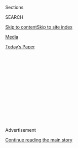 <div id="app">

<div>

<div>

<div>

<div class="NYTAppHideMasthead css-1q2w90k e1suatyy0">

<div class="section css-ui9rw0 e1suatyy2">

<div class="css-eph4ug er09x8g0">

<div class="css-6n7j50">

</div>

<span class="css-1dv1kvn">Sections</span>

<div class="css-10488qs">

<span class="css-1dv1kvn">SEARCH</span>

</div>

[Skip to content](#site-content)[Skip to site
index](#site-index)

</div>

<div id="masthead-section-label" class="css-1wr3we4 eaxe0e00">

[Media](https://www.nytimes3xbfgragh.onion/section/business/media)

</div>

<div class="css-10698na e1huz5gh0">

</div>

</div>

<div id="masthead-bar-one" class="section hasLinks css-15hmgas e1csuq9d3">

<div class="css-uqyvli e1csuq9d0">

</div>

<div class="css-1uqjmks e1csuq9d1">

</div>

<div class="css-9e9ivx">

[](https://myaccount.nytimes3xbfgragh.onion/auth/login?response_type=cookie&client_id=vi)

</div>

<div class="css-1bvtpon e1csuq9d2">

[Today’s
Paper](https://www.nytimes3xbfgragh.onion/section/todayspaper)

</div>

</div>

</div>

</div>

<div data-aria-hidden="false">

<div id="site-content" data-role="main">

<div>

<div class="css-1aor85t" style="opacity:0.000000001;z-index:-1;visibility:hidden">

<div class="css-1hqnpie">

<div class="css-epjblv">

<span class="css-17xtcya">[Media](/section/business/media)</span><span class="css-x15j1o">|</span><span class="css-fwqvlz">CNN
Corrects a Trump Story, Fueling Claims of ‘Fake
News’</span>

</div>

<div class="css-k008qs">

<div class="css-1iwv8en">

<span class="css-18z7m18"></span>

<div>

</div>

</div>

<span class="css-1n6z4y">https://nyti.ms/2jxrU7c</span>

<div class="css-1705lsu">

<div class="css-4xjgmj">

<div class="css-4skfbu" data-role="toolbar" data-aria-label="Social Media Share buttons, Save button, and Comments Panel with current comment count" data-testid="share-tools">

  - 
  - 
  - 
  - 
    
    <div class="css-6n7j50">
    
    </div>

  - 

</div>

</div>

</div>

</div>

</div>

</div>

<div class="css-13pd83m">

</div>

<div id="top-wrapper" class="css-1sy8kpn">

<div id="top-slug" class="css-l9onyx">

Advertisement

</div>

[Continue reading the main
story](#after-top)

<div class="ad top-wrapper" style="text-align:center;height:100%;display:block;min-height:250px">

<div id="top" class="place-ad" data-position="top" data-size-key="top">

</div>

</div>

<div id="after-top">

</div>

</div>

<div id="sponsor-wrapper" class="css-1hyfx7x">

<div id="sponsor-slug" class="css-19vbshk">

Supported by

</div>

[Continue reading the main
story](#after-sponsor)

<div id="sponsor" class="ad sponsor-wrapper" style="text-align:center;height:100%;display:block">

</div>

<div id="after-sponsor">

</div>

</div>

<div class="css-1vkm6nb ehdk2mb0">

# CNN Corrects a Trump Story, Fueling Claims of ‘Fake News’

</div>

<div class="css-79elbk" data-testid="photoviewer-wrapper">

<div class="css-z3e15g" data-testid="photoviewer-wrapper-hidden">

</div>

<div class="css-1a48zt4 ehw59r15" data-testid="photoviewer-children">

![<span class="css-16f3y1r e13ogyst0" data-aria-hidden="true">“I know
you can’t help but spread \#fakenews @cnn,” Donald Trump Jr. tweeted
after the network corrected an earlier report involving
him.</span><span class="css-cnj6d5 e1z0qqy90" itemprop="copyrightHolder"><span class="css-1ly73wi e1tej78p0">Credit...</span><span><span>Shawn
Thew/European Pressphoto
Agency</span></span></span>](https://static01.graylady3jvrrxbe.onion/images/2017/12/09/business/09CNN/09CNN-articleLarge.jpg?quality=75&auto=webp&disable=upscale)

</div>

</div>

<div class="css-xt80pu e12qa4dv0">

<div class="css-18e8msd">

<div class="css-vp77d3 epjyd6m0">

<div class="css-1baulvz">

By [<span class="css-1baulvz" itemprop="name">Michael M.
Grynbaum</span>](https://www.nytimes3xbfgragh.onion/by/michael-m-grynbaum)
and [<span class="css-1baulvz last-byline" itemprop="name">Sydney
Ember</span>](https://www.nytimes3xbfgragh.onion/by/sydney-ember)

</div>

</div>

  - Dec. 8,
    2017

  - 
    
    <div class="css-4xjgmj">
    
    <div class="css-d8bdto" data-role="toolbar" data-aria-label="Social Media Share buttons, Save button, and Comments Panel with current comment count" data-testid="share-tools">
    
      - 
      - 
      - 
      - 
        
        <div class="css-6n7j50">
        
        </div>
    
      - 
    
    </div>
    
    </div>

</div>

</div>

<div class="section meteredContent css-1r7ky0e" name="articleBody" itemprop="articleBody">

<div class="css-1fanzo5 StoryBodyCompanionColumn">

<div class="css-53u6y8">

CNN on Friday corrected an erroneous report that Donald Trump Jr. had
received advance notice from the anti-secrecy group WikiLeaks about a
trove of hacked documents that it planned to release during last year’s
presidential campaign.

In fact, the email to Mr. Trump was sent a day after the documents,
stolen from the Democratic National Committee, were made available to
the general public. The correction undercut the main thrust of CNN’s
story, which had been seized on by critics of President Trump as
evidence of coordination between WikiLeaks and the Trump campaign.

It was also yet another prominent reporting error at a time when news
organizations are confronting a skeptical public, and a president who
delights in attacking the media as “fake news.”

Last Saturday, ABC News [suspended a star
reporter](https://www.nytimes3xbfgragh.onion/2017/12/02/us/brian-ross-suspended-abc.html),
Brian Ross, after an inaccurate report that Donald Trump had instructed
Michael T. Flynn, the former national security adviser, to contact
Russian officials during the presidential race.

</div>

</div>

<div class="css-1fanzo5 StoryBodyCompanionColumn">

<div class="css-53u6y8">

The report fueled theories about coordination between the Trump campaign
and a foreign power, and stocks dropped after the news. In fact, Mr.
Trump’s instruction to Mr. Flynn came after he was president-elect.

Several news outlets, including Bloomberg and The Wall Street Journal,
also inaccurately reported this week that Deutsche Bank had received a
subpoena from the special counsel, Robert S. Mueller III, for President
Trump’s financial records.

The president and his circle have not been shy about pointing out the
errors.

“I know you can’t help but spread \#fakenews @cnn,” Donald Trump Jr.
[tweeted on
Friday](https://twitter.com/DonaldJTrumpJr/status/939225658219118597).
And in the wake of ABC News suspending Mr. Ross, the president
[celebrated on
Twitter](https://twitter.com/realDonaldTrump/status/937145025359761408),
writing, “More Networks and ‘papers’ should do the same with their Fake
News\!” He also encouraged “People who lost money when the Stock Market
went down” [to sue ABC for
damages](https://twitter.com/realDonaldTrump/status/937145025359761408).

CNN’s erroneous scoop, about the email to Donald Trump Jr., rocketed
around cable news and social media on Friday morning. But it fell apart
after The Washington Post reported that the email — which included a
decryption key to access hacked documents — was dated Sept. 14, not
Sept. 4, as CNN initially reported. WikiLeaks publicized links to the
documents in question on Sept. 13.

CNN said that its report had been based on information from two sources
and vetted by the network’s in-house fact-checking team. But both
sources were apparently incorrect about the date of the message.

</div>

</div>

<div class="css-1fanzo5 StoryBodyCompanionColumn">

<div class="css-53u6y8">

“The new information indicates that the communication is less
significant than CNN initially reported,” CNN wrote in an updated
article.

There were lamentations on social media in the wake of CNN’s error, as
some press advocates worried that it could further erode trust in the
media and gird the president’s attacks.

“Between this and Brian Ross’ Flynn mistake, the mainstream media is
doing a great job of bolstering Trump’s claims about fake news,” [wrote
James
Surowiecki](https://twitter.com/JamesSurowiecki/status/939250661916659712),
a former columnist for The New Yorker. “It’s the most obvious thing to
say, but reporters need to SLOW DOWN. Being right is more important than
being first.”

In June, CNN severed ties with three journalists after a botched report
about ties between Russia and a Trump confidant, Anthony Scaramucci, who
went on to briefly serve as the White House communications director.

On Friday, the network said it would take no disciplinary action in this
latest case, because the reporters, Manu Raju and Jeremy Herb, followed
its editorial guidelines. Mr. Raju also appeared on-air on Friday
afternoon to correct his prior report.

</div>

</div>

</div>

<div>

</div>

<div>

</div>

<div>

</div>

<div>

<div id="bottom-wrapper" class="css-1ede5it">

<div id="bottom-slug" class="css-l9onyx">

Advertisement

</div>

[Continue reading the main
story](#after-bottom)

<div id="bottom" class="ad bottom-wrapper" style="text-align:center;height:100%;display:block;min-height:90px">

</div>

<div id="after-bottom">

</div>

</div>

</div>

</div>

</div>

## Site Index

<div>

</div>

## Site Information Navigation

  - [© <span>2020</span> <span>The New York Times
    Company</span>](https://help.nytimes3xbfgragh.onion/hc/en-us/articles/115014792127-Copyright-notice)

<!-- end list -->

  - [NYTCo](https://www.nytco.com/)
  - [Contact
    Us](https://help.nytimes3xbfgragh.onion/hc/en-us/articles/115015385887-Contact-Us)
  - [Work with us](https://www.nytco.com/careers/)
  - [Advertise](https://nytmediakit.com/)
  - [T Brand Studio](http://www.tbrandstudio.com/)
  - [Your Ad
    Choices](https://www.nytimes3xbfgragh.onion/privacy/cookie-policy#how-do-i-manage-trackers)
  - [Privacy](https://www.nytimes3xbfgragh.onion/privacy)
  - [Terms of
    Service](https://help.nytimes3xbfgragh.onion/hc/en-us/articles/115014893428-Terms-of-service)
  - [Terms of
    Sale](https://help.nytimes3xbfgragh.onion/hc/en-us/articles/115014893968-Terms-of-sale)
  - [Site
    Map](https://spiderbites.nytimes3xbfgragh.onion)
  - [Help](https://help.nytimes3xbfgragh.onion/hc/en-us)
  - [Subscriptions](https://www.nytimes3xbfgragh.onion/subscription?campaignId=37WXW)

</div>

</div>

</div>

</div>
